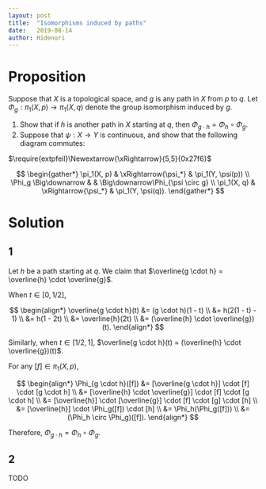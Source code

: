 ```yaml
---
layout: post
title:  "Isomorphisms induced by paths"
date:   2019-08-14
author: Hidenori
---
```


# Proposition
Suppose that $X$ is a topological space, and $g$ is any path in $X$ from $p$ to $q$.
Let $\Phi_g: \pi_1(X, p) \rightarrow \pi_1(X, q)$ denote the group isomorphism induced by $g$.

1. Show that if $h$ is another path in $X$ starting at $q$, then $\Phi_{g \cdot h} = \Phi_h \circ \Phi_g$.
1. Suppose that $\psi: X \rightarrow Y$ is continuous, and show that the following diagram commutes:

$\require{extpfeil}\Newextarrow{\xRightarrow}{5,5}{0x27f6}$

$$
\begin{gather*}
  \pi_1(X, p) & \xRightarrow{\psi_*} & \pi_1(Y, \psi(p)) \\
  \Phi_g \Big\downarrow &  & \Big\downarrow\Phi_{\psi \circ g} \\
  \pi_1(X, q) & \xRightarrow{\psi_*} & \pi_1(Y, \psi(q)).
\end{gather*}
$$

# Solution
## 1
Let $h$ be a path starting at $q$.
We claim that $\overline{g \cdot h} = \overline{h} \cdot \overline{g}$.

When $t \in [0, 1/2]$,

$$
\begin{align*}
  \overline{g \cdot h}(t)
    &= (g \cdot h)(1 - t) \\
    &= h(2(1 - t) - 1) \\
    &= h(1 - 2t) \\
    &= \overline{h}(2t) \\
    &= (\overline{h} \cdot \overline{g})(t).
\end{align*}
$$

Similarly, when $t \in [1/2, 1]$, $\overline{g \cdot h}(t) = (\overline{h} \cdot \overline{g})(t)$.

For any $[f] \in \pi_1(X, p)$,

$$
\begin{align*}
  \Phi_{g \cdot h}([f])
    &= [\overline{g \cdot h}] \cdot [f] \cdot [g \cdot h] \\ 
    &= [\overline{h} \cdot \overline{g}] \cdot [f] \cdot [g \cdot h] \\ 
    &= [\overline{h}] \cdot [\overline{g}] \cdot [f] \cdot [g] \cdot [h] \\ 
    &= [\overline{h}] \cdot \Phi_g([f]) \cdot [h] \\ 
    &= \Phi_h(\Phi_g([f])) \\
    &= (\Phi_h \circ \Phi_g)([f]).
\end{align*}
$$

Therefore, $\Phi_{g \cdot h} = \Phi_h \circ \Phi_g$.

## 2

TODO
